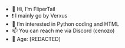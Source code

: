 - 👋 Hi, I’m FliperTail
- ❗ I mainly go by Verxus
- 👀 I’m interested in Python coding and HTML
- 📫 You can reach me via Discord (cenozo)
- 🧵 Age: [REDACTED]
